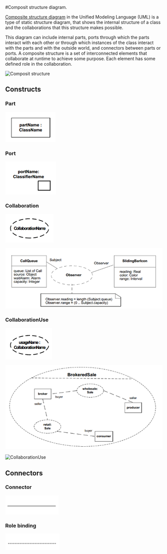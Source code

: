 #Composit structure diagram.

[Composite structure diagram](https://en.wikipedia.org/wiki/Composite_structure_diagram) in the Unified Modeling Language (UML) is a type of static structure diagram, that shows the internal structure of a class and the collaborations that this structure makes possible.

This diagram can include internal parts, ports through which the parts interact with each other or through which instances of the class interact with the parts and with the outside world, and connectors between parts or ports. A composite structure is a set of interconnected elements that collaborate at runtime to achieve some purpose. Each element has some defined role in the collaboration.

![Composit structure](https://upload.wikimedia.org/wikipedia/commons/b/b0/Composite_Structure_Diagram.png)

## Constructs

### Part

![Part](composit_part.png)

### Port

![Port](composit_port.png)

### Collaboration

![Collaboration](composit_collaboration.png)

![Collaboration](composit_collaboration_example.png)

### CollaborationUse

![CollaborationUse](composit_collaborationUse.png)

![CollaborationUse](composit_collaborationUse_exmaple.png)

![CollaborationUse](composit_collaborationUse_example_2.png)

## Connectors

### Connector

![Connector](composit_connector.png)

### Role binding

![Role binding](composit_role_binding.png)
